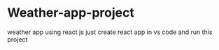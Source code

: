 # Weather-app-project
weather app using react js just create react app in vs code and run this project
